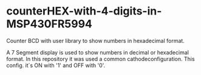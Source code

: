 # counterHEX-with-4-digits-in-MSP430FR5994
Counter BCD with user library to show numbers in hexadecimal format.

A 7 Segment display is used to show numbers in decimal or hexadecimal format. In this repository it was used a common cathodeconfiguration. 
This config. it´s ON with '1' and OFF with '0'. 
